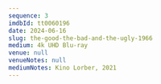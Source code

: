 ```yaml
---
sequence: 3
imdbId: tt0060196
date: 2024-06-16
slug: the-good-the-bad-and-the-ugly-1966
medium: 4k UHD Blu-ray
venue: null
venueNotes: null
mediumNotes: Kino Lorber, 2021
---
```


